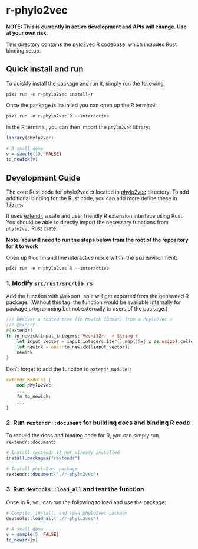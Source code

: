 # r-phylo2vec

**NOTE: This is currently in active development and APIs will change. Use at
your own risk.**

This directory contains the pylo2vec R codebase, which includes Rust binding
setup.

## Quick install and run

To quickly install the package and run it, simply run the following

```console
pixi run -e r-phylo2vec install-r
```

Once the package is installed you can open up the R terminal:

```console
pixi run -e r-phylo2vec R --interactive
```

In the R terminal, you can then import the `phylo2vec` library:

```R
library(phylo2vec)

# A small demo
v = sample(10, FALSE)
to_newick(v)
```

## Development Guide

The core Rust code for phylo2vec is located in [phylo2vec](../phylo2vec)
directory. To add additional binding for the Rust code, you can add more define
these in [`lib.rs`](./src/rust/src/lib.rs).

It uses [extendr](https://github.com/extendr/extendr), a safe and user friendly
R extension interface using Rust. You should be able to directly import the
necessary functions from `phylo2vec` Rust crate.

**Note: You will need to run the steps below from the root of the repository for
it to work**

Open up `R` command line interactive mode within the pixi environment:

```console
pixi run -e r-phylo2vec R --interactive
```

### 1. Modify `src/rust/src/lib.rs`

Add the function with @export, so it will get exported from the generated R
package. (Without this tag, the function would be available internally for
package programming but not externally to users of the package.)

```Rust
/// Recover a rooted tree (in Newick format) from a Phylo2Vec v
/// @export
#[extendr]
fn to_newick(input_integers: Vec<i32>) -> String {
    let input_vector = input_integers.iter().map(|&x| x as usize).collect();
    let newick = ops::to_newick(&input_vector);
    newick
}
```

Don’t forget to add the function to `extendr_module!`:

```Rust
extendr_module! {
    mod phylo2vec;
    ...
    fn to_newick;
    ...
}
```

### 2. Run `rextendr::document` for building docs and binding R code

To rebuild the docs and binding code for R, you can simply run
`rextendr::document`:

```R
# Install rextendr if not already installed
install.packages("rextendr")

# Install phylo2vec package
rextendr::document('./r-phylo2vec')
```

### 3. Run `devtools::load_all` and test the function

Once in R, you can run the following to load and use the package:

```R
# Compile, install, and load phylo2vec package
devtools::load_all('./r-phylo2vec')

# A small demo
v = sample(5, FALSE)
to_newick(v)
```
